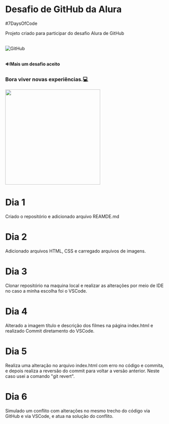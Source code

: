 # Desafio de GitHub da Alura

#7DaysOfCode

Projeto criado para participar do desafio Alura de GitHub

<div style="display: inline_block"><br/>
  <img aling="center" alt="GitHub" src="https://img.shields.io/badge/GitHub-100000?style=for-the-badge&logo=github&logoColor=white"/>
</div><br>

:loud_sound:**Mais um desafio aceito**

### Bora viver novas experiências.:computer:

<img align="center" width="300" src="https://i2.wp.com/allhtaccess.info/wp-content/uploads/2018/03/programming.gif?fit=1281%2C716&ssl=1" />

# Dia 1

Criado o repositório e adicionado arquivo REAMDE.md

# Dia 2

Adicionado arquivos HTML, CSS e carregado arquivos de imagens.

# Dia 3

Clonar repositório na maquina local e realizar as alterações por meio de IDE no caso a minha escolha foi o VSCode.

# Dia 4

Alterado a imagem título e descrição dos filmes na página index.html e realizado Commit diretamento do VSCode.

# Dia 5

Realiza uma alteração no arquivo index.html com erro no código e commita, e depois realiza a reversão do commit para voltar a versão anterior. Neste caso usei a comando "git revert".

# Dia 6

Simulado um conflito com alterações no mesmo trecho do código via GitHub e via VSCode, e atua na solução do conflito.